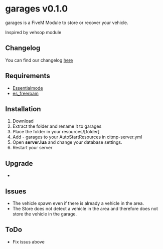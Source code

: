 # garages v0.1.0

garages is a FiveM Module to store or recover your vehicle.

Inspired by vehsop module

## Changelog
You can find our changelog [here](CHANGELOG.md)

## Requirements
- [Essentialmode](https://github.com/FiveM-Scripts/essentialmode)
- [es_freeroam](https://github.com/FiveM-Scripts/es_freeroam)

## Installation
1. Download
2. Extract the folder and rename it to garages
3. Place the folder in your resources/[folder]
4. Add - garages to your AutoStartResources in citmp-server.yml
5. Open **server.lua** and change your database settings.
6. Restart your server

## Upgrade
- 

## Issues
- The vehicle spawn even if there is already a vehicle in the area.
- The Store does not detect a vehicle in the area and therefore does not store the vehicle in the garage.

## ToDo
- Fix issus above
